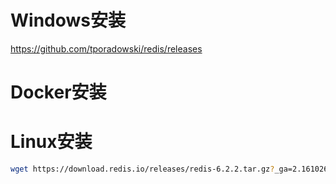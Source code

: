 

# Windows安装

https://github.com/tporadowski/redis/releases

# Docker安装





# Linux安装

```sh
wget https://download.redis.io/releases/redis-6.2.2.tar.gz?_ga=2.161026046.250988556.1619501302-989866914.1619501302
```

